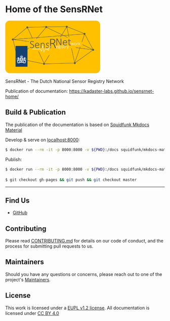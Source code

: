 # Home of the SensRNet

<img src="docs/img/SensRNet-logo.png" width="300">

SensRNet - The Dutch National Sensor Registry Network

Publication of documentation: https://kadaster-labs.github.io/sensrnet-home/

## Build & Publication

The publication of the documentation is based on [Squidfunk Mkdocs Material](https://squidfunk.github.io/mkdocs-material/)

Develop & serve on [localhost:8000](http://localhost:8000/):

```bash
$ docker run --rm -it -p 8000:8000 -v ${PWD}:/docs squidfunk/mkdocs-material
```

Publish:

```bash
$ docker run --rm -it -p 8000:8000 -v ${PWD}:/docs squidfunk/mkdocs-material gh-deploy

$ git checkout gh-pages && git push && git checkout master
```

---

## Find Us

* [GitHub](https://github.com/kadaster-labs/sensrnet-home)

## Contributing

Please read [CONTRIBUTING.md](CONTRIBUTING.md) for details on our code of conduct, and the process for submitting pull requests to us.

## Maintainers <a name="maintainers"></a>

Should you have any questions or concerns, please reach out to one of the project's [Maintainers](./MAINTAINERS.md).

## License

This work is licensed under a [EUPL v1.2 license](./LICENSE.md). All documentation is licensed under [CC BY 4.0](https://creativecommons.org/licenses/by/4.0/)
